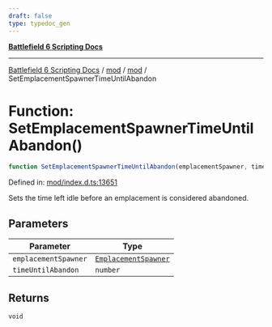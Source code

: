 ```yaml
---
draft: false
type: typedoc_gen
---
```


[**Battlefield 6 Scripting Docs**](../../../_index.md)

***

[Battlefield 6 Scripting Docs](../../../_index.md) / [mod](../../_index.md) / [mod](../_index.md) / SetEmplacementSpawnerTimeUntilAbandon

# Function: SetEmplacementSpawnerTimeUntilAbandon()

```ts
function SetEmplacementSpawnerTimeUntilAbandon(emplacementSpawner, timeUntilAbandon): void;
```

Defined in: [mod/index.d.ts:13651](https://github.com/battlefield-portal-community/portal-docs/blob/ff09b2690670f74de7e97198022e5a97ff1161ff/generators/santiago/mod/index.d.ts#L13651)

Sets the time left idle before an emplacement is considered abandoned.

## Parameters

| Parameter | Type |
| ------ | ------ |
| `emplacementSpawner` | [`EmplacementSpawner`](../EmplacementSpawner/_index.md) |
| `timeUntilAbandon` | `number` |

## Returns

`void`
